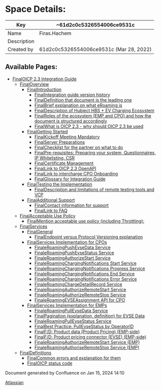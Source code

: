 #  Space Details:

Key | ~61d2c0c5326554006ce9531c  
---|---  
Name | Firas.Hachem  
Description |  
Created by | 61d2c0c5326554006ce9531c (Mar 28, 2022)  
  
  
  

## Available Pages:

  * [FinalOICP 2.3 Integration Guide](FinalOICP-2.3-Integration-Guide_3626500097.html)
    * [FinalOverview](FinalOverview_3626500112.html)
      * [FinalIntroduction](FinalIntroduction_3626500126.html)
        * [FinalIntegration guide version history](FinalIntegration-guide-version-history_3626500140.html)
        * [FinalDefinition that document is the leading one](FinalDefinition-that-document-is-the-leading-one_3626500154.html)
        * [FinalBrief explanation on what eRoaming is](FinalBrief-explanation-on-what-eRoaming-is_3626500168.html)
        * [FinalDescription of Hubject HBS + EV Charging Ecosystem](3626500182.html)
        * [FinalRoles of the ecosystem (EMP and CPO) and how the document is structured accordingly](3626500196.html)
        * [FinalWhat is OICP 2.3 - why should OICP 2.3 be used](FinalWhat-is-OICP-2.3---why-should-OICP-2.3-be-used_3626500210.html)
      * [FinalGetting Started](FinalGetting-Started_3626500224.html)
        * [FinalKickoff Meeting Mandatory](FinalKickoff-Meeting-Mandatory_3626500238.html)
        * [FinalServer Preparations](FinalServer-Preparations_3626500252.html)
        * [FinalChecklist for the partner on what to do](FinalChecklist-for-the-partner-on-what-to-do_3626500278.html)
        * [FinalPre-requisites: Preparing your system, Questionnaires, IP Whitelisting, CSR](3626500296.html)
        * [FinalCertificate Management](FinalCertificate-Management_3626500310.html)
        * [FinalLink to OICP 2.3 OpenAPI](FinalLink-to-OICP-2.3-OpenAPI_3626500326.html)
        * [FinalLink to intercharge CPO Onboarding](FinalLink-to-intercharge-CPO-Onboarding_3626500342.html)
        * [FinalGlossary for Integration Guide](FinalGlossary-for-Integration-Guide_3626500358.html)
      * [FinalTesting the Implementation](FinalTesting-the-Implementation_3626500372.html)
        * [FinalDescription and limitations of remote testing tools and VCP](FinalDescription-and-limitations-of-remote-testing-tools-and-VCP_3626500386.html)
      * [FinalAdditional Support](FinalAdditional-Support_3626500422.html)
        * [FinalContact information for support](FinalContact-information-for-support_3626500436.html)
        * [FinalLink to FAQ](FinalLink-to-FAQ_3626500452.html)
    * [FinalAcceptable Use Policy](FinalAcceptable-Use-Policy_3626500468.html)
      * [FinalMention acceptable use policy (including Throttling):](3626500482.html)
    * [FinalServices](FinalServices_3626500498.html)
      * [FinalGeneral](FinalGeneral_3626500512.html)
        * [FinalEndpoint versus Protocol Versioning explanation](FinalEndpoint-versus-Protocol-Versioning-explanation_3626500526.html)
      * [FinalServices Implementation for CPOs](FinalServices-Implementation-for-CPOs_3626500540.html)
        * [FinaleRoamingPushEvseData Service](FinaleRoamingPushEvseData-Service_3626500589.html)
        * [FinaleRoamingPushEvseStatus Service](FinaleRoamingPushEvseStatus-Service_3626500619.html)
        * [FinaleRoamingAuthorizeStart Service](FinaleRoamingAuthorizeStart-Service_3626500647.html)
        * [FinaleRoamingChargingNotifications Start Service](FinaleRoamingChargingNotifications-Start-Service_3626500680.html)
        * [FinaleRoamingChargingNotifications Progress Service](FinaleRoamingChargingNotifications-Progress-Service_3626500713.html)
        * [FinaleRoamingChargingNotifications End Service](FinaleRoamingChargingNotifications-End-Service_3626500746.html)
        * [FinaleRoamingChargingNotifications Error Service](FinaleRoamingChargingNotifications-Error-Service_3626500774.html)
        * [FinaleRoamingChargeDetailRecord Service](FinaleRoamingChargeDetailRecord-Service_3626500807.html)
        * [FinaleRoamingAuthorizeRemoteStart Service](FinaleRoamingAuthorizeRemoteStart-Service_3626500835.html)
        * [FinaleRoamingAuthorizeRemoteStop Service](FinaleRoamingAuthorizeRemoteStop-Service_3626500867.html)
        * [FinaleRoamingEVSEAssignment API for CPO](FinaleRoamingEVSEAssignment-API-for-CPO_3626500899.html)
      * [FinalServices Implementation for EMPs](FinalServices-Implementation-for-EMPs_3626500913.html)
        * [FinaleRoamingPullEvseData Service](FinaleRoamingPullEvseData-Service_3626500927.html)
        * [FinalPagination (explanation, definition) for EVSE Data](3626500960.html)
        * [FinaleRoamingPullEvseStatus Service](FinaleRoamingPullEvseStatus-Service_3626500974.html)
        * [FinalBest Practice: PullEvseStatus by OperatorID](3626501012.html)
        * [FinalF/D: Product data (Product Pricing) (EMP-side)](3626501026.html)
        * [FinalF/D: Product pricing connector (EVSE) (EMP-side)](3626501056.html)
        * [FinaleRoamingAuthorizeRemoteStart Service (EMP)](3626501086.html)
        * [FinaleRoamingAuthoriseRemoteStop Service (EMP)](3626501119.html)
    * [FinalDefinitions](FinalDefinitions_3626501154.html)
      * [FinalCommon errors and explanation for them](FinalCommon-errors-and-explanation-for-them_3626501168.html)
      * [FinalOICP status code](FinalOICP-status-code_3626501182.html)

Document generated by Confluence on Jan 15, 2024 14:10

[Atlassian](http://www.atlassian.com/)

